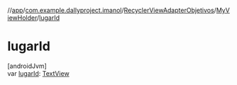 //[app](../../../../index.md)/[com.example.dallyproject.imanol](../../index.md)/[RecyclerViewAdapterObjetivos](../index.md)/[MyViewHolder](index.md)/[lugarId](lugar-id.md)

# lugarId

[androidJvm]\
var [lugarId](lugar-id.md): [TextView](https://developer.android.com/reference/kotlin/android/widget/TextView.html)
